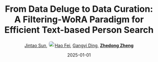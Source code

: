---
title: "From Data Deluge to Data Curation: A Filtering-WoRA Paradigm for Efficient Text-based Person Search"
collection: publications
permalink: /publication/From-Dat2025
date: 2025-01-01
doi: 
keywords: based person search, data curation filtering, data curation, person re-id, person retrieval, person search, 
venue: 'ACM Web Conference (ACM WWW)'
paperurl: 'https://zdzheng.xyz/files/WWW25-WoRA.pdf'
blog: 'https://mp.weixin.qq.com/s/AGE5ZJyX6c5Y-PaKai-9OA'
code: 'https://github.com/JT-Sun/Filtering-WoRA'
author: '<a href="https://zdzheng.xyz/authors/Jintao-Sun" class="author">Jintao Sun</a>, <a href="https://zdzheng.xyz/authors/Hao-Fei" class="author"> <img src= "https://zdzheng.xyz/coauthors/hao-fei.jpg" alt="hao-fei" style="border-radius: 50%; height:20px; width:20px">Hao Fei</a>, <a href="https://zdzheng.xyz/authors/Gangyi-Ding" class="author">Gangyi Ding</a>, <strong><a href="https://zdzheng.xyz/authors/Zhedong-Zheng" class="author">Zhedong Zheng</a></strong>'
sqlauthor: '{"@type": "Person","name": "Jintao Sun"}, {"@type": "Person","name": "Hao Fei"}, {"@type": "Person","name": "Gangyi Ding"}, {"@type": "Person","name": "Zhedong Zheng"}'
citation: ' Jintao Sun,  Hao Fei,  Gangyi Ding,  Zhedong Zheng, &quot;From Data Deluge to Data Curation: A Filtering-WoRA Paradigm for Efficient Text-based Person Search.&quot; ACM Web Conference, 2025.'
pub_year: '2025'
bib: >
    @inproceedings{sun2025data,<br>author = "Sun, Jintao and Fei, Hao and Ding, Gangyi and Zheng, Zhedong",<br>title = "From Data Deluge to Data Curation: A Filtering-WoRA Paradigm for Efficient Text-based Person Search",<br>booktitle = "ACM Web Conference",<br>url = "https://zdzheng.xyz/files/WWW25-WoRA.pdf",<br>code = "https://github.com/JT-Sun/Filtering-WoRA",<br>blog = "https://mp.weixin.qq.com/s/AGE5ZJyX6c5Y-PaKai-9OA",<br>year = "2025"
    }

---